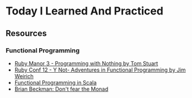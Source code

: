 # Today I Learned And Practiced

## Resources
### Functional Programming
- [Ruby Manor 3 - Programming with Nothing by Tom Stuart](https://www.youtube.com/watch?v=VUhlNx_-wYk)
- [Ruby Conf 12 - Y Not- Adventures in Functional Programming by Jim Weirich](https://www.youtube.com/watch?v=FITJMJjASUs)
- [Functional Programming in Scala](https://www.coursera.org/learn/progfun1/home)
- [Brian Beckman: Don't fear the Monad](https://www.youtube.com/watch?v=ZhuHCtR3xq8)
